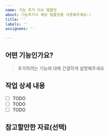 ```yaml
---
name: 기능 추가 이슈 템플릿
about: 기능추가시 해당 템플릿을 사용해주세요:)
title: ''
labels: ''
assignees: ''

---
```


## 어떤 기능인가요?

> 추가하려는 기능에 대해 간결하게 설명해주세요

## 작업 상세 내용

- [ ] TODO
- [ ] TODO
- [ ] TODO

## 참고할만한 자료(선택)
